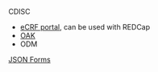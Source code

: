 CDISC
* [eCRF portal](https://www.cdisc.org/kb/ecrf), can be used with REDCap
* [OAK](https://www.cdisc.org/oak)
* ODM

[JSON Forms](https://jsonforms.io/)
